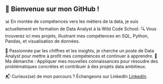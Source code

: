 ## 👋 Bienvenue sur mon GitHub !

📊 En montée de compétences vers les métiers de la data, je suis actuellement en formation de Data Analyst à la Wild Code School.
🔍 Vous trouverez ici mes projets, illustrant mes compétences en SQL, Python, Pandas, et visualisation de données.

🚀 Passionnée par les chiffres et les insights, je cherche un poste de Data Analyst pour mettre à profit mes compétences et continuer à apprendre.
🌟 Ma démarche : Appliquer mes nouvelles connaissances pour résoudre des problématiques concrètes et contribuer à des projets data ambitieux.

📬 Curieux(se) de mon parcours ? Échangeons sur LinkedIn [LinkedIn](https://www.linkedin.com/in/zs%C3%A9no-fouopa-17708576/). 

<!--
**zsenof/zsenoF** is a ✨ _special_ ✨ repository because its `README.md` (this file) appears on your GitHub profile.

Here are some ideas to get you started:

- 🔭 I’m currently working on ...
- 🌱 I’m currently learning ...
- 👯 I’m looking to collaborate on ...
- 🤔 I’m looking for help with ...
- 💬 Ask me about ...
- 📫 How to reach me: ...
- 😄 Pronouns: ...
- ⚡ Fun fact: ...
-->
